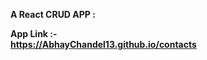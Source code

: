 <b font Size="100px"> A React CRUD APP :  </b> 

<b> App Link  :- </b><br>
  <b>
 https://AbhayChandel13.github.io/contacts
  
  </b>
